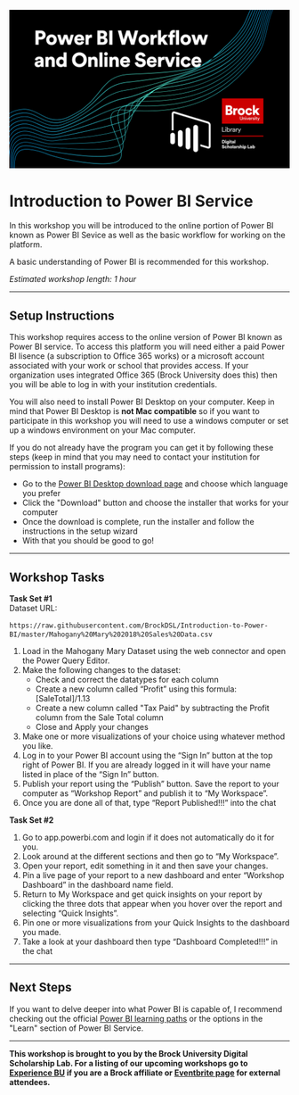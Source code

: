 ![Tool Logo](PowerBI-Workflow.png)


# Introduction to Power BI Service
In this workshop you will be introduced to the online portion of Power BI known as Power BI Sevice as well as the basic workflow for working on the platform.  

A basic understanding of Power BI is recommended for this workshop.

*Estimated workshop length: 1 hour*


----

## Setup Instructions
This workshop requires access to the online version of Power BI known as Power BI service.  To access this platform you will need either a paid Power BI lisence (a subscription to Office 365 works) or a microsoft account associated with your work or school that provides access.  If your organization uses integrated Office 365 (Brock University does this) then you will be able to log in with your institution credentials.

You will also need to install Power BI Desktop on your computer.  Keep in mind that Power BI Desktop is **not Mac compatible** so if you want to participate in this workshop you will need to use a windows computer or set up a windows environment on your Mac computer.  
  
If you do not already have the program you can get it by following these steps (keep in mind that you may need to contact your institution for permission to install programs):

- Go to the [Power BI Desktop download page](https://www.microsoft.com/en-us/download/details.aspx?id=58494) and choose which language you prefer 
- Click the "Download" button and choose the installer that works for your computer  
- Once the download is complete, run the installer and follow the instructions in the setup wizard  
- With that you should be good to go!  

----

## Workshop Tasks

**Task Set #1**  
Dataset URL:  

```
https://raw.githubusercontent.com/BrockDSL/Introduction-to-Power-BI/master/Mahogany%20Mary%202018%20Sales%20Data.csv
```  

1. Load in the Mahogany Mary Dataset using the web connector and open the Power Query Editor.
2. Make the following changes to the dataset:  
    - Check and correct the datatypes for each column  
    - Create a new column called “Profit” using this formula: [SaleTotal]/1.13   
    - Create a new column called "Tax Paid" by subtracting the Profit column from the Sale Total column 
    - Close and Apply your changes  
4. Make one or more visualizations of your choice using whatever method you like.
5. Log in to your Power BI account using the “Sign In” button at the top right of Power BI.  If you are already logged in it will have your name listed in place of the “Sign In” button.
6. Publish your report using the “Publish” button.  Save the report to your computer as “Workshop Report” and publish it to “My Workspace”.
7. Once you are done all of that, type “Report Published!!!” into the chat


**Task Set #2**  

1. Go to app.powerbi.com and login if it does not automatically do it for you.
2. Look around at the different sections and then go to “My Workspace”.
3. Open your report, edit something in it and then save your changes.
4. Pin a live page of your report to a new dashboard and enter “Workshop Dashboard” in the dashboard name field.
5. Return to My Workspace and get quick insights on your report by clicking the three dots that appear when you hover over the report and selecting “Quick Insights”.
6. Pin one or more visualizations from your Quick Insights to the dashboard you made.
7. Take a look at your dashboard then type “Dashboard Completed!!!” in the chat



----

## Next Steps
If you want to delve deeper into what Power BI is capable of, I recommend checking out the official [Power BI learning paths](https://docs.microsoft.com/en-us/learn/powerplatform/power-bi) or the options in the "Learn" section of Power BI Service.  
 
 
 
----
  
**This workshop is brought to you by the Brock University Digital Scholarship Lab.  For a listing of our upcoming workshops go to [Experience BU](https://experiencebu.brocku.ca/organization/dsl) if you are a Brock affiliate or [Eventbrite page](https://www.eventbrite.ca/o/brock-university-digital-scholarship-lab-21661627350) for external attendees.**

